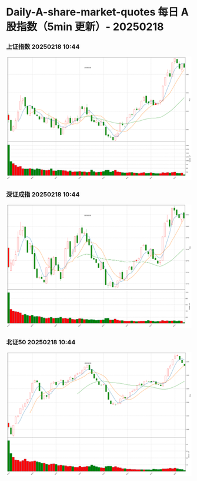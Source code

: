 
# Daily-A-share-market-quotes 每日 A 股指数（5min 更新）- 20250218

### 上证指数 20250218 10:44
![](./fig/2025/2/20250218-sh000001.png)

### 深证成指 20250218 10:44
![](./fig/2025/2/20250218-sz399001.png)

### 北证50 20250218 10:44
![](./fig/2025/2/20250218-bj899050.png)
